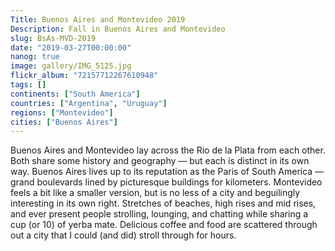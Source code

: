 ```yaml
---
Title: Buenos Aires and Montevideo 2019
Description: Fall in Buenos Aires and Montevideo
slug: BsAs-MVD-2019
date: "2019-03-27T00:00:00"
nanog: true
image: gallery/IMG_5125.jpg
flickr_album: "72157712267610948"
tags: []
continents: ["South America"]
countries: ["Argentina", "Uruguay"]
regions: ["Montevideo"]
cities: ["Buenos Aires"]
---
```


Buenos Aires and Montevideo lay across the Rio de la Plata from each other. Both share some history and geography — but each is distinct in its own way. Buenos Aires lives up to its reputation as the Paris of South America — grand boulevards lined by picturesque buildings for kilometers. Montevideo feels a bit like a smaller version, but is no less of a city and beguilingly interesting in its own right. Stretches of beaches, high rises and mid rises, and ever present people strolling, lounging, and chatting while sharing a cup (or 10) of yerba mate. Delicious coffee and food are scattered through out a city that I could (and did) stroll through for hours.